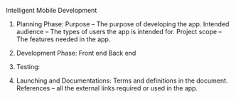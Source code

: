 Intelligent Mobile Development
1. Planning Phase:
 Purpose – The purpose of developing the app.
 Intended audience – The types of users the app is intended for.
Project scope – The features needed in the app.
2. Development Phase:
 Front end 
 Back end 

3. Testing:

4. Launching and Documentations:
Terms and definitions in the document.
References – all the external links required or used in the app.
